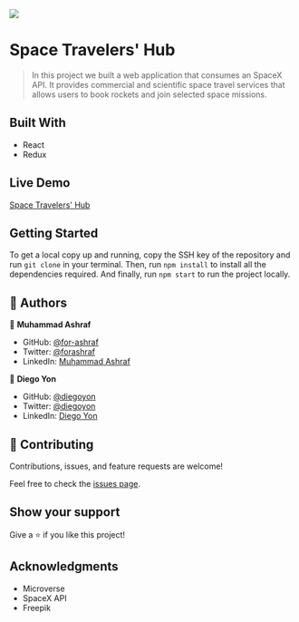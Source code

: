 ![](https://img.shields.io/badge/Microverse-blueviolet)

# Space Travelers' Hub

> In this project we built a web application that consumes an SpaceX API. It provides commercial and scientific space travel services that allows users to book rockets and join selected space missions.


## Built With

- React
- Redux


## Live Demo

[Space Travelers' Hub](https://)


## Getting Started

To get a local copy up and running, copy the SSH key of the repository and run `git clone` in your terminal. Then, run `npm install` to install all the dependencies required. And finally, run `npm start` to run the project locally.

## 👤 Authors

👤 **Muhammad Ashraf**

- GitHub: [@for-ashraf](https://github.com/for-ashraf)
- Twitter: [@forashraf](https://twitter.com/forashraf)
- LinkedIn: [Muhammad Ashraf](https://www.linkedin.com/in/muhammad-ashraf-30031439/)

👤 **Diego Yon**

- GitHub: [@diegoyon](https://github.com/diegoyon)
- Twitter: [@diegoyon](https://twitter.com/diegoyon)
- LinkedIn: [Diego Yon](https://www.linkedin.com/in/diego-yon-9311aa41/)

## 🤝 Contributing

Contributions, issues, and feature requests are welcome!

Feel free to check the [issues page](../../issues/).

## Show your support

Give a ⭐️ if you like this project!

## Acknowledgments

- Microverse
- SpaceX API
- Freepik